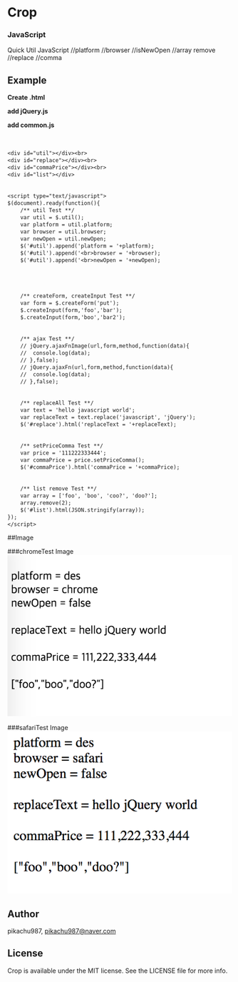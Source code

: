 # Crop
### JavaScript

Quick Util JavaScript
//platform
//browser
//isNewOpen
//array remove
//replace
//comma


## Example

**Create .html**

**add jQuery.js**

**add common.js**

~~~~


<div id="util"></div><br>
<div id="replace"></div><br>
<div id="commaPrice"></div><br>
<div id="list"></div>


<script type="text/javascript">
$(document).ready(function(){
    /** util Test **/
    var util = $.util();
    var platform = util.platform;
    var browser = util.browser;
    var newOpen = util.newOpen;
    $('#util').append('platform = '+platform);
    $('#util').append('<br>browser = '+browser);
    $('#util').append('<br>newOpen = '+newOpen);




    /** createForm, createInput Test **/
    var form = $.createForm('put');
    $.createInput(form,'foo','bar');
    $.createInput(form,'boo','bar2');


    /** ajax Test **/
    // jQuery.ajaxFnImage(url,form,method,function(data){
    // 	console.log(data);
    // },false);
    // jQuery.ajaxFn(url,form,method,function(data){
    // 	console.log(data);
    // },false);


    /** replaceAll Test **/
    var text = 'hello javascript world';
    var replaceText = text.replace('javascript', 'jQuery');
    $('#replace').html('replaceText = '+replaceText);


    /** setPriceComma Test **/
    var price = '111222333444';
    var commaPrice = price.setPriceComma();
    $('#commaPrice').html('commaPrice = '+commaPrice);


    /** list remove Test **/
    var array = ['foo', 'boo', 'coo?', 'doo?'];
    array.remove(2);
    $('#list').html(JSON.stringify(array));
});
</script>
~~~~

##Image

###chromeTest Image
![Alt text](/exampleImages/chromeTest.png)

###safariTest Image
![Alt text](/exampleImages/safariTest.png)


## Author

pikachu987, pikachu987@naver.com

## License

Crop is available under the MIT license. See the LICENSE file for more info.
